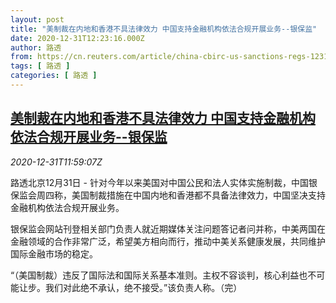 ```yaml
---
layout: post
title: "美制裁在内地和香港不具法律效力 中国支持金融机构依法合规开展业务--银保监"
date: 2020-12-31T12:23:16.000Z
author: 路透
from: https://cn.reuters.com/article/china-cbirc-us-sanctions-regs-1231-idCNKBS29512L
tags: [ 路透 ]
categories: [ 路透 ]
---
```

<!--1609417396000-->
[美制裁在内地和香港不具法律效力 中国支持金融机构依法合规开展业务--银保监](https://cn.reuters.com/article/china-cbirc-us-sanctions-regs-1231-idCNKBS29512L)
------

<div>
<div><i>2020-12-31T11:59:07Z</i></div><p>路透北京12月31日 - 针对今年以来美国对中国公民和法人实体实施制裁，中国银保监会周四称，美国制裁措施在中国内地和香港都不具备法律效力，中国坚决支持金融机构依法合规开展业务。</p><p>银保监会网站刊登相关部门负责人就近期媒体关注问题答记者问并称，中美两国在金融领域的合作非常广泛，希望美方相向而行，推动中美关系健康发展，共同维护国际金融市场的稳定。</p><p>“（美国制裁）违反了国际法和国际关系基本准则。主权不容谈判，核心利益也不可能让步。我们对此绝不承认，绝不接受。”该负责人称。（完）</p>
</div>
